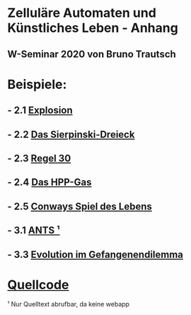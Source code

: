 # Zelluläre Automaten und Künstliches Leben - Anhang
## W-Seminar 2020 von Bruno Trautsch
# Beispiele:
## - 2.1 [Explosion](./Explosion)
## - 2.2 [Das Sierpinski-Dreieck](./Sierpinski-Dreieck)
## - 2.3 [Regel 30](./Regel-30)
## - 2.4 [Das HPP-Gas](./HPP-Gas)
## - 2.5 [Conways Spiel des Lebens](./LIFE)
## - 3.1 [ANTS ¹](https://github.com/jufo-ameisen-2019/ants-simulator)
## - 3.3 [Evolution im Gefangenendilemma](./Gefangenendilemma)

# [Quellcode](https://github.com/za-und-kl/za-und-kl.github.io)

¹ Nur Quelltext abrufbar, da keine webapp

